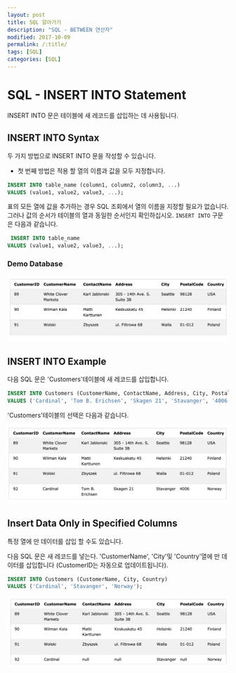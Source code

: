 ```yaml
---
layout: post
title: SQL 알아가기
description: "SQL - BETWEEN 연산자"
modified: 2017-10-09
permalink: /:title/
tags: [SQL]
categories: [SQL]
---
```


# SQL - INSERT INTO Statement

INSERT INTO 문은 테이블에 새 레코드를 삽입하는 데 사용됩니다.

## INSERT INTO Syntax


두 가지 방법으로 INSERT INTO 문을 작성할 수 있습니다. 

 - 첫 번째 방법은 적용 할 열의 이름과 값을 모두 지정합니다.
 
```sql
INSERT INTO table_name (column1, column2, column3, ...)
VALUES (value1, value2, value3, ...);
```

 표의 모든 열에 값을 추가하는 경우 SQL 조회에서 열의 이름을 지정할 필요가 없습니다. 
 그러나 값의 순서가 테이블의 열과 동일한 순서인지 확인하십시오. 
`INSERT INTO` 구문은 다음과 같습니다.

```sql
 INSERT INTO table_name
VALUES (value1, value2, value3, ...);
```

### Demo Database

![](../images/sql-images/demo%203.png)


## INSERT INTO Example

다음 SQL 문은 'Customers'테이블에 새 레코드를 삽입합니다.

```sql
INSERT INTO Customers (CustomerName, ContactName, Address, City, PostalCode, Country)
VALUES ('Cardinal', 'Tom B. Erichsen', 'Skagen 21', 'Stavanger', '4006', 'Norway');
```
'Customers'테이블의 선택은 다음과 같습니다.

![](../images/sql-images/insert-into.png)

## Insert Data Only in Specified Columns

특정 열에 만 데이터를 삽입 할 수도 있습니다. 

다음 SQL 문은 새 레코드를 넣는다. 'CustomerName', 'City'및 'Country'열에 만 데이터를 삽입합니다 (CustomerID는 자동으로 업데이트됩니다).

```sql
INSERT INTO Customers (CustomerName, City, Country)
VALUES ('Cardinal', 'Stavanger', 'Norway');
```
![](../images/sql-images/insert-into2.png)
